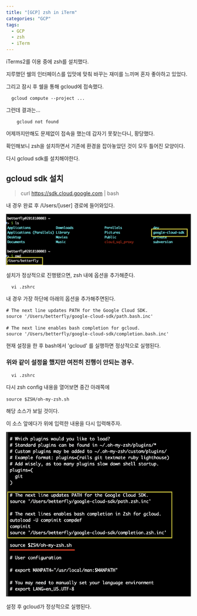 ```yaml
---
title: "[GCP] zsh in iTerm"
categories: "GCP"
tags:
  - GCP
  - zsh
  - iTerm
---
```


iTerms2를 이용 중에 zsh를 설치했다.

지루했던 쉘의 인터페이스를 입맛에 맞춰 바꾸는 재미를 느끼며 혼자 좋아하고 있었다.

그리고 잠시 후 쉘을 통해 gcloud에 접속했다.

~~~
  gcloud compute --project ...
~~~

그런데 결과는...

~~~
	gcloud not found
~~~

어제까지만해도 문제없이 접속을 했는데 갑자기 못찾는다니, 황당했다.

확인해보니 zsh을 설치하면서 기존에 환경을 잡아놓았던 것이 모두 틀어진 모양이다.

다시 gcloud sdk를 설치해야한다.

## gcloud sdk 설치
> curl https://sdk.cloud.google.com | bash

내 경우 완료 후 /Users/[user] 경로에 들어와있다.

![gcp_sdk](/assets/images/study/dev/2018/11_gcp_sdk.png)

설치가 정상적으로 진행됐으면, zsh 내에 옵션을 추가해준다.

~~~
  vi .zshrc
~~~

내 경우 가장 하단에 아래의 옵션을 추가해주면된다.

~~~
# The next line updates PATH for the Google Cloud SDK.
source '/Users/betterfly/google-cloud-sdk/path.bash.inc'

# The next line enables bash completion for gcloud.
source '/Users/betterfly/google-cloud-sdk/completion.bash.inc'
~~~

현재 설정을 한 후 bash에서 'gcloud' 를 실행하면 정상적으로 실행된다.

### 위와 같이 설정을 했지만 여전히 진행이 안되는 경우.

~~~
  vi .zshrc
~~~

다시 zsh config 내용을 열어보면 중간 아래쪽에

<code>source $ZSH/oh-my-zsh.sh </code>

해당 소스가 보일 것이다.

이 소스 앞에다가 위에 입력한 내용을 다시 입력해주자.

![gcp_sdk](/assets/images/study/dev/2018/11_zsh_config.png)

설정 후 gcloud가 정상적으로 실행된다.